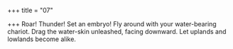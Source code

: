 +++
title = "07"

+++
Roar! Thunder! Set an embryo! Fly around with your water-bearing  chariot.
Drag the water-skin unleashed, facing downward. Let uplands and
lowlands become alike.